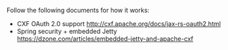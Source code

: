Follow the following documents for how it works:

* CXF OAuth 2.0 support <http://cxf.apache.org/docs/jax-rs-oauth2.html>
* Spring security + embedded Jetty <https://dzone.com/articles/embedded-jetty-and-apache-cxf>